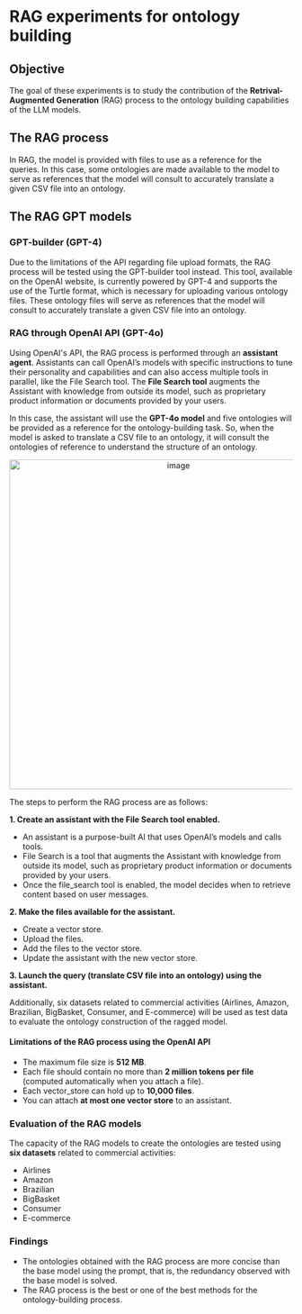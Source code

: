 # RAG experiments for ontology building

## Objective
The goal of these experiments is to study the contribution of the **Retrival-Augmented Generation** (RAG) process to the ontology building capabilities of the LLM models. 

## The RAG process
In RAG, the model is provided with files to use as a reference for the queries. In this case, some ontologies are made available to the model to serve as references that the model will consult to accurately translate a given CSV file into an ontology. 


## The RAG GPT models

### GPT-builder (GPT-4)
Due to the limitations of the API regarding file upload formats, the RAG process will be tested using the GPT-builder tool instead. This tool, available on the OpenAI website, is currently powered by GPT-4 and supports the use of the Turtle format, which is necessary for uploading various ontology files. These ontology files will serve as references that the model will consult to accurately translate a given CSV file into an ontology.

### RAG through OpenAI API (GPT-4o)
Using OpenAI's API, the RAG process is performed through an **assistant agent**. Assistants can call OpenAI’s models with specific instructions to tune their personality and capabilities and can also access multiple tools in parallel, like the File Search tool. The **File Search tool** augments the Assistant with knowledge from outside its model, such as proprietary product information or documents provided by your users.

In this case, the assistant will use the **GPT-4o model** and five ontologies will be provided as a reference for the ontology-building task. So, when the model is asked to translate a CSV file to an ontology, it will consult the ontologies of reference to understand the structure of an ontology.

<p align="center">
  <img width="586" alt="image" src="https://github.com/user-attachments/assets/419e90f7-e802-4c3a-88ea-f742bda65a58" />
</p>

The steps to perform the RAG process are as follows:

**1. Create an assistant with the File Search tool enabled.**
  * An assistant is a purpose-built AI that uses OpenAI’s models and calls tools.
  * File Search is a tool that augments the Assistant with knowledge from outside its model, such as proprietary product information or documents provided by your users.
  * Once the file_search tool is enabled, the model decides when to retrieve content based on user messages.
    
**2. Make the files available for the assistant.**
  * Create a vector store.
  * Upload the files.
  * Add the files to the vector store.
  * Update the assistant with the new vector store.
    
**3. Launch the query (translate CSV file into an ontology) using the assistant.**

Additionally, six datasets related to commercial activities (Airlines, Amazon, Brazilian, BigBasket, Consumer, and E-commerce) will be used as test data to evaluate the ontology construction of the ragged model.

#### Limitations of the RAG process using the OpenAI API
* The maximum file size is **512 MB**. 
* Each file should contain no more than **2 million tokens per file** (computed automatically when you attach a file).
* Each vector_store can hold up to **10,000 files**.
* You can attach **at most one vector store** to an assistant.


### Evaluation of the RAG models

The capacity of the RAG models to create the ontologies are tested using **six datasets** related to commercial activities:

* Airlines
* Amazon
* Brazilian
* BigBasket
* Consumer
* E-commerce


### Findings
* The ontologies obtained with the RAG process are more concise than the base model using the prompt, that is, the redundancy observed with the base model is solved.
* The RAG process is the best or one of the best methods for the ontology-building process.
